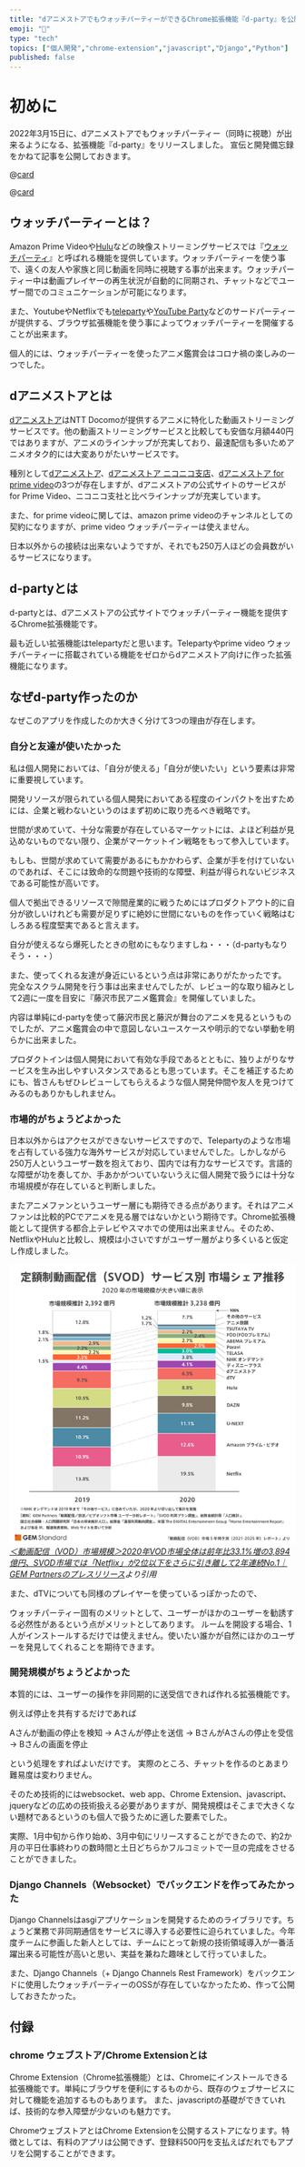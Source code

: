 ```yaml
---
title: "dアニメストアでもウォッチパーティーができるChrome拡張機能『d-party』を公開しました"
emoji: "🦁"
type: "tech"
topics: ["個人開発","chrome-extension","javascript","Django","Python"]
published: false
---
```

# 初めに

2022年3月15日に、dアニメストアでもウォッチパーティー（同時に視聴）が出来るようになる、拡張機能『d-party』をリリースしました。
宣伝と開発備忘録をかねて記事を公開しておきます。

@[card](https://chrome.google.com/webstore/detail/d-party/ibmlcfpijglpfbfgaleaeooebgdgcbpc)

@[card](https://github.com/d-party)

## ウォッチパーティーとは？

Amazon Prime Videoや[Hulu](https://www.hulu.jp/)などの映像ストリーミングサービスでは『[ウォッチパーティ](https://www.amazon.co.jp/adlp/watchparty)』と呼ばれる機能を提供しています。ウォッチパーティーを使う事で、遠くの友人や家族と同じ動画を同時に視聴する事が出来ます。ウォッチパーティー中は動画プレイヤーの再生状況が自動的に同期され、チャットなどでユーザー間でのコミュニケーションが可能になります。

また、YoutubeやNetflixでも[teleparty](https://chrome.google.com/webstore/detail/netflix-party-is-now-tele/oocalimimngaihdkbihfgmpkcpnmlaoa)や[YouTube Party](https://chrome.google.com/webstore/detail/youtube-party/ngmncgebkdchkdokiecifpmodajbaopj)などのサードパーティーが提供する、ブラウザ拡張機能を使う事によってウォッチパーティーを開催することが出来ます。

個人的には、ウォッチパーティーを使ったアニメ鑑賞会はコロナ禍の楽しみの一つでした。

## dアニメストアとは

[dアニメストア](https://anime.dmkt-sp.jp/animestore/tp_pc)はNTT Docomoが提供するアニメに特化した動画ストリーミングサービスです。他の動画ストリーミングサービスと比較しても安価な月額440円ではありますが、アニメのラインナップが充実しており、最速配信も多いためアニメオタク的には大変ありがたいサービスです。

種別として[dアニメストア](https://anime.dmkt-sp.jp/animestore/tp_pc)、[dアニメストア ニコニコ支店](https://site.nicovideo.jp/danime/)、[dアニメストア for prime video](https://www.amazon.co.jp/gp/video/storefront/ref=atv_pa_offers?benefitId=danime&MLP=MLP&benefitID=danime&node=2351649051)の3つが存在しますが、dアニメストアの公式サイトのサービスがfor Prime Video、ニコニコ支社と比べラインナップが充実しています。

また、for prime videoに関しては、amazon prime videoのチャンネルとしての契約になりますが、prime video ウォッチパーティーは使えません。

日本以外からの接続は出来ないようですが、それでも250万人ほどの会員数がいるサービスになります。

## d-partyとは

d-partyとは、dアニメストアの公式サイトでウォッチパーティー機能を提供するChrome拡張機能です。

最も近しい拡張機能はtelepartyだと思います。Telepartyやprime video ウォッチパーティーに搭載されている機能をゼロからdアニメストア向けに作った拡張機能になります。

## なぜd-party作ったのか

なぜこのアプリを作成したのか大きく分けて3つの理由が存在します。

### 自分と友達が使いたかった

私は個人開発においては、「自分が使える」「自分が使いたい」という要素は非常に重要視しています。

開発リソースが限られている個人開発においてある程度のインパクトを出すためには、企業と戦わないというのはまず初めに取り売るべき戦略です。

世間が求めていて、十分な需要が存在しているマーケットには、よほど利益が見込めないものでない限り、企業がマーケットイン戦略をもって参入しています。

もしも、世間が求めていて需要があるにもかかわらず、企業が手を付けていないのであれば、そこには致命的な問題や技術的な障壁、利益が得られないビジネスである可能性が高いです。

個人で拠出できるリソースで隙間産業的に戦うためにはプロダクトアウト的に自分が欲しいけれども需要が足りずに絶妙に世間にないものを作っていく戦略はむしろある程度堅実であると言えます。

自分が使えるなら爆死したときの慰めにもなりますしね・・・（d-partyもなりそう・・・）

また、使ってくれる友達が身近にいるという点は非常にありがたかったです。
完全なスクラム開発を行う事は出来ませんでしたが、レビュー的な取り組みとして2週に一度を目安に『藤沢市民アニメ鑑賞会』を開催していました。

内容は単純にd-partyを使って藤沢市民と藤沢が舞台のアニメを見るというものでしたが、アニメ鑑賞会の中で意図しないユースケースや明示的でない挙動を明らかに出来ました。

プロダクトインは個人開発において有効な手段であるとともに、独りよがりなサービスを生み出しやすいスタンスであるとも思っています。そこを補正するためにも、皆さんもぜひレビューしてもらえるような個人開発仲間や友人を見つけてみるのもありかもしれません。

### 市場的がちょうどよかった

日本以外からはアクセスができないサービスですので、Telepartyのような市場を占有している強力な海外サービスが対応していませんでした。しかしながら250万人というユーザー数を抱えており、国内では有力なサービスです。言語的な障壁が功を奏してか、手あかがついていないうえに個人開発で扱うには十分な市場規模が存在していると判断しました。

またアニメファンというユーザー層にも期待できる点があります。それはアニメファンは比較的PCでアニメを見る層ではないかという期待です。Chrome拡張機能として提供する都合上テレビやスマホでの使用は出来ません。そのため、NetflixやHuluと比較し、規模は小さいですがユーザー層がより多くいると仮定し作成しました。

![SVOD 市場](/images/article_afea0935cc584b/svod_share.png)
*[＜動画配信（VOD）市場規模＞2020年VOD市場全体は前年比33.1%増の3,894億円、SVOD市場では「Netflix」が2位以下をさらに引き離して2年連続No.1｜GEM Partnersのプレスリリース](https://prtimes.jp/main/html/rd/p/000000044.000013190.html)より引用*

また、dTVについても同様のプレイヤーを使っているっぽかったので、

ウォッチパーティー固有のメリットとして、ユーザーがほかのユーザーを勧誘する必然性があるという点がメリットとしてあります。
ルームを開設する場合、1人がインストールするだけでは使えません。使いたい誰かが自然にほかのユーザーを発見してくれることを期待できます。

### 開発規模がちょうどよかった

本質的には、ユーザーの操作を非同期的に送受信できれば作れる拡張機能です。

例えば停止を共有するだけであれば

Aさんが動画の停止を検知 → Aさんが停止を送信 → BさんがAさんの停止を受信 → Bさんの画面を停止

という処理をすればよいだけです。
実際のところ、チャットを作るのとあまり難易度は変わりません。

そのため技術的にはwebsocket、web app、Chrome Extension、javascript、jqueryなどの広めの技術扱える必要がありますが、開発規模はそこまで大きくない題材であるというのも個人で扱うために適した要素でした。

実際、1月中旬から作り始め、3月中旬にリリースすることができたので、約2か月の平日仕事終わりの数時間と土日どちらかフルコミットで一旦の完成をさせることができました。

### Django Channels（Websocket）でバックエンドを作ってみたかった

Django Channelsはasgiアプリケーションを開発するためのライブラリです。ちょうど業務で非同期通信をサービスに導入する必要性に迫られていました。今年度チームに参画した新人としては、チームにとって新規の技術領域導入が一番活躍出来る可能性が高いと思い、実益を兼ねた趣味として行っていました。

また、Django Channels（+ Django Channels Rest Framework）をバックエンドに使用したウォッチパーティーのOSSが存在していなかったため、作って公開しておきたかった。

## 付録

### chrome ウェブストア/Chrome Extensionとは

Chrome Extension（Chrome拡張機能）とは、Chromeにインストールできる拡張機能です。単純にブラウザを便利にするものから、既存のウェブサービスに対して機能を追加するものもあります。
また、javascriptの基礎ができていれば、技術的な参入障壁が少ないのも魅力です。

ChromeウェブストアとはChrome Extensionを公開するストアになります。特徴としては、有料のアプリは公開できず、登録料500円を支払えばだれでもアプリを公開することができます。
